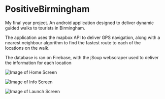 # PositiveBirmingham
My final year project. An android application designed to deliver dynamic guided walks to tourists in Birmingham.

The application uses the mapbox API to deliver GPS navigation, along with a nearest neighbour algorithm to find the fastest route to each of the locations on the walk.

The database is ran on Firebase, with the jSoup webscraper used to deliver the information for each location

![Image of Home Screen](https://i.gyazo.com/442eebf7011abb1dedb580a760cb05c7.png)

![Image of Info Screen](https://i.gyazo.com/5360ab2c6a8d955efd1fe59fef4dfe77.png)

![Image of Launch Screen](https://i.gyazo.com/54aef0389621055608c5c0be5b7800c3.png)
